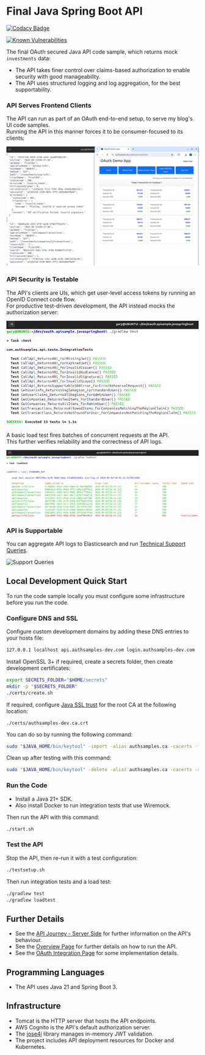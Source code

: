 # Final Java Spring Boot API

[![Codacy Badge](https://api.codacy.com/project/badge/Grade/30cc55f623f4476aa3c08ffd490a492e)](https://app.codacy.com/gh/gary-archer/oauth.apisample.javaspringboot?utm_source=github.com&utm_medium=referral&utm_content=gary-archer/oauth.apisample.javaspringboot&utm_campaign=Badge_Grade)

[![Known Vulnerabilities](https://snyk.io/test/github/gary-archer/oauth.apisample.javaspringboot/badge.svg?targetFile=build.gradle)](https://snyk.io/test/github/gary-archer/oauth.apisample.javaspringboot?targetFile=build.gradle)

The final OAuth secured Java API code sample, which returns mock `investments` data:

- The API takes finer control over claims-based authorization to enable security with good manageability.
- The API uses structured logging and log aggregation, for the best supportability.

### API Serves Frontend Clients

The API can run as part of an OAuth end-to-end setup, to serve my blog's UI code samples.\
Running the API in this manner forces it to be consumer-focused to its clients:

![SPA and API](./images/spa-and-api.png)

### API Security is Testable

The API's clients are UIs, which get user-level access tokens by running an OpenID Connect code flow.\
For productive test-driven development, the API instead mocks the authorization server:

![Test Driven Development](./images/tests.png)

A basic load test fires batches of concurrent requests at the API.\
This further verifies reliability and the correctness of API logs.

![Load Test](./images/loadtest.png)

### API is Supportable

You can aggregate API logs to Elasticsearch and run [Technical Support Queries](https://github.com/gary-archer/oauth.blog/tree/master/public/posts/api-technical-support-analysis.mdx).


![Support Queries](./images/support-queries.png)

## Local Development Quick Start

To run the code sample locally you must configure some infrastructure before you run the code.

### Configure DNS and SSL

Configure custom development domains by adding these DNS entries to your hosts file:

```bash
127.0.0.1 localhost api.authsamples-dev.com login.authsamples-dev.com
```

Install OpenSSL 3+ if required, create a secrets folder, then create development certificates:

```bash
export SECRETS_FOLDER="$HOME/secrets"
mkdir -p "$SECRETS_FOLDER"
./certs/create.sh
```

If required, configure [Java SSL trust](https://github.com/gary-archer/oauth.blog/tree/master/public/posts/developer-ssl-setup.mdx#trusting-a-root-certificate-in-java-apis) for the root CA at the following location:

```text
./certs/authsamples-dev.ca.crt
```

You can do so by running the following command:

```bash
sudo "$JAVA_HOME/bin/keytool" -import -alias authsamples.ca -cacerts -file ./certs/authsamples-dev.ca.crt -storepass changeit -noprompt
```

Clean up after testing with this command:

```bash
sudo "$JAVA_HOME/bin/keytool" -delete -alias authsamples.ca -cacerts -storepass changeit -noprompt
```

### Run the Code

- Install a Java 21+ SDK.
- Also install Docker to run integration tests that use Wiremock.

Then run the API with this command:

```bash
./start.sh
```

### Test the API

Stop the API, then re-run it with a test configuration:

```bash
./testsetup.sh
```

Then run integration tests and a load test:

```bash
./gradlew test
./gradlew loadtest
```

## Further Details

* See the [API Journey - Server Side](https://github.com/gary-archer/oauth.blog/tree/master/public/posts/api-journey-server-side.mdx) for further information on the API's behaviour.
* See the [Overview Page](https://github.com/gary-archer/oauth.blog/tree/master/public/posts/java-spring-boot-api-overview.mdx) for further details on how to run the API.
* See the [OAuth Integration Page](https://github.com/gary-archer/oauth.blog/tree/master/public/posts/spring-boot-api-oauth-integration.mdx) for some implementation details.

## Programming Languages

* The API uses Java 21 and Spring Boot 3.

## Infrastructure

* Tomcat is the HTTP server that hosts the API endpoints.
* AWS Cognito is the API's default authorization server.
* The [jose4j](https://bitbucket.org/b_c/jose4j/wiki/Home) library manages in-memory JWT validation.
* The project includes API deployment resources for Docker and Kubernetes.
